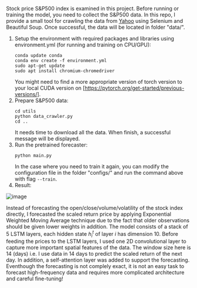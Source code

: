 Stock price S&P500 index is examined in this project. Before running or training the model, you need to collect the S&P500 data. In this repo, I provide a small tool for crawling the data from [Yahoo](https://finance.yahoo.com/quote/%5EGSPC/history?period1=1136073600&period2=1624665600&interval=1d&filter=history&frequency=1d&includeAdjustedClose=true) using Selenium and Beautiful Soup. Once successful, the data will be located in folder "data/".

1. Setup the environment with required packages and libraries using environment.yml (for running and training on CPU/GPU):
   ```
   conda update conda
   conda env create -f environment.yml
   sudo apt-get update
   sudo apt install chromium-chromedriver
   ```
   You might need to find a more appropriate version of torch version to your local CUDA version on [https://pytorch.org/get-started/previous-versions/].
3. Prepare S&P500 data:
   ```
   cd utils
   python data_crawler.py
   cd ..
   ```
   It needs time to download all the data. When finish, a successful message will be displayed.
4. Run the pretrained forecaster:
   ```
   python main.py
   ```
   In the case where you need to train it again, you can modify the configuration file in the folder "configs/" and run the command above with flag ```--train```.
6. Result:
   
  ![image](https://github.com/thinhcse/stock-price-forecasting/assets/111031775/13be8ae3-cedb-4dc9-89fd-9eb3ebec6501)


Instead of forecasting the open/close/volume/volatility of the stock index directly, I forecasted the scaled return price by applying Exponential Weighted Moving Average technique due to the fact that older observations should be given lower weights in addition. The model consists of a stack of 5 LSTM layers, each hidden state $h_i^t$ of layer $i$ has dimension 10. Before feeding the prices to the LSTM layers, I used one 2D convolutional layer to capture more important spatial features of the data. The window size here is 14 (days) i.e. I use data in 14 days to predict the scaled return of the next day. In addition, a self-attention layer was added to support the forecasting. Eventhough the forecasting is not complely exact, it is not an easy task to forecast high-frequency data and requires more complicated architecture and careful fine-tuning!  
